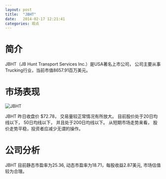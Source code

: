 ```yaml
---
layout: post
title:  "JBHT"
date:   2014-02-17 12:21:41
categories: 观点
---
```


# 简介
JBHT（JB Hunt Transport Services Inc.）是USA著名上市公司，
公司主要从事Trucking行业，当前市值8657.91百万美元。

# 市场表现

![JBHT](http://finviz.com/chart.ashx?t=JBHT&ty=c&ta=1&p=d&s=l)

JBHT 昨日收盘价 $72.78，
交易量较正常情况有所放大。
目前股价处于20日均线以下，
50日均线以下，
并且处于200日均线以下。
从短期市场走势来看，
股价走势平稳，投资者应减少无谓的操作。

# 公司分析
JBHT 目前静态市盈率为25.36, 动态市盈率为18.71，每股收益2.87美元,
市场估值较为合理。

